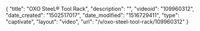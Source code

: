 {
    "title": "OXO SteeL&reg; Tool Rack",
    "description": "",
    "videoid": "109960312",
    "date_created": "1502517017",
    "date_modified": "1516729411",
    "type": "captivate",
    "layout": "video",
    "url": "\/v\/oxo-steel-tool-rack\/109960312"
}